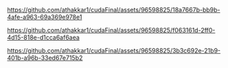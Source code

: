 


https://github.com/athakkar1/cudaFinal/assets/96598825/18a7667b-bb9b-4afe-a963-69a369e978e1



https://github.com/athakkar1/cudaFinal/assets/96598825/f063161d-2ff0-4d15-818e-d1cca6af6aea


https://github.com/athakkar1/cudaFinal/assets/96598825/3b3c692e-21b9-401b-a96b-33ed67e715b2

